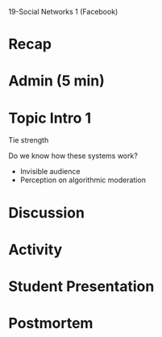 19-Social Networks 1 (Facebook)

# Recap


# Admin (5 min)


# Topic Intro 1
Tie strength

Do we know how these systems work?
- Invisible audience
- Perception on algorithmic moderation

# Discussion


# Activity


# Student Presentation


# Postmortem